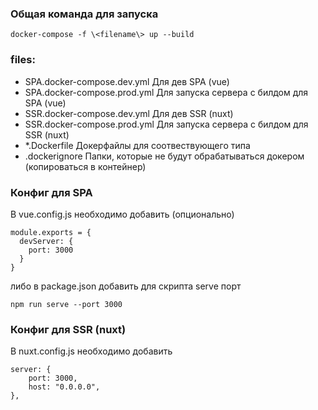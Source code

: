 ### Общая команда для запуска
```
docker-compose -f \<filename\> up --build
```

### files:
- SPA.docker-compose.dev.yml Для дев SPA (vue)
- SPA.docker-compose.prod.yml Для запуска сервера с билдом для SPA (vue)
- SSR.docker-compose.dev.yml Для дев SSR (nuxt)
- SSR.docker-compose.prod.yml Для запуска сервера с билдом для SSR (nuxt)
- *.Dockerfile Докерфайлы для соотвествующего типа
- .dockerignore Папки, которые не будут обрабатываться докером (копироваться в контейнер)

### Конфиг для SPA
В vue.config.js необходимо добавить (опционально)
```
module.exports = {
  devServer: {
    port: 3000
  }
}
```
либо в package.json добавить для скрипта serve порт
```
npm run serve --port 3000
```

### Конфиг для SSR (nuxt)
В nuxt.config.js необходимо добавить
```
server: {
    port: 3000,
    host: "0.0.0.0",
},
```
